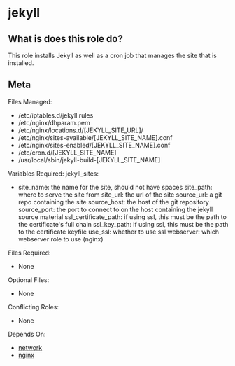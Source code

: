 jekyll
======


What is does this role do?
--------------------------

This role installs Jekyll as well as a cron job that manages the site that is installed.


Meta
----

Files Managed:
  * /etc/iptables.d/jekyll.rules
  * /etc/nginx/dhparam.pem
  * /etc/nginx/locations.d/[JEKYLL_SITE_URL]/
  * /etc/nginx/sites-available/[JEKYLL_SITE_NAME].conf
  * /etc/nginx/sites-enabled/[JEKYLL_SITE_NAME].conf
  * /etc/cron.d/[JEKYLL_SITE_NAME]
  * /usr/local/sbin/jekyll-build-[JEKYLL_SITE_NAME]

Variables Required:
  jekyll_sites:
  - site_name: the name for the site, should not have spaces
    site_path: where to serve the site from
    site_url: the url of the site
    source_url: a git repo containing the site
    source_host: the host of the git repository
    source_port: the port to connect to on the host containing the jekyll source material
    ssl_certificate_path: if using ssl, this must be the path to the certificate's full chain
    ssl_key_path: if using ssl, this must be the path to the certificate keyfile
    use_ssl: whether to use ssl
    webserver: which webserver role to use (nginx)


Files Required:
  * None

Optional Files:
  * None

Conflicting Roles:
  * None

Depends On:
  * [network](https://github.com/void-ansible-roles/jekyll)
  * [nginx](https://github.com/void-ansible-roles/nginx)
